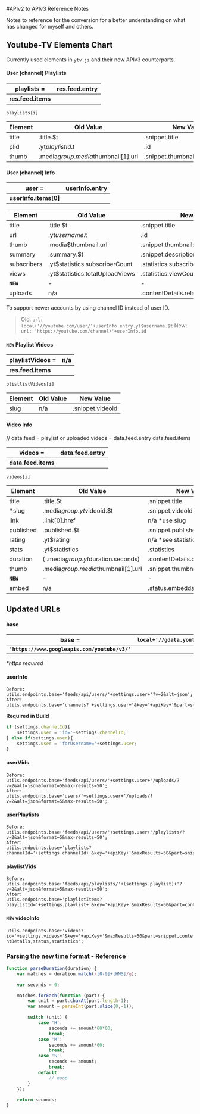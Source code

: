 #APIv2 to APIv3 Reference Notes

Notes to reference for the conversion for a better understanding on what has changed for myself and others.

## Youtube-TV Elements Chart

Currently used elements in `ytv.js` and their new APIv3 counterparts.

#### User (channel) Playlists

playlists = | res.feed.entry
----------- | --------------
 | **res.feed.items**

`playlists[i]`

Element | Old Value | New Value
------- | --------- | ---------
title | .title.$t | .snippet.title
plid | .yt$playlistId.$t | .id
thumb | .media$group.media$thumbnail[1].url | .snippet.thumbnails.medium.url

#### User (channel) Info

user = | userInfo.entry
------ | -------------- 
 | **userInfo.items[0]**

Element | Old Value | New Value
------- | --------- | ---------
title | .title.$t | .snippet.title
url | .yt$username.$t | .id
thumb | .media$thumbnail.url | .snippet.thumbnails.default.url
summary | .summary.$t | .snippet.description
subscribers | .yt$statistics.subscriberCount | .statistics.subscriberCount
views | .yt$statistics.totalUploadViews | .statistics.viewCount
**`NEW`** | - | -
uploads | n/a | .contentDetails.relatedPlaylists.uploads

To support newer accounts by using channel ID instead of user ID.
> Old: `url: local+'//youtube.com/user/'+userInfo.entry.yt$username.$t`
> New: `url: 'https://youtube.com/channel/'+userInfo.id`

#### `NEW` Playlist Videos

playlistVideos = | n/a
---------------- | ---
 | **res.feed.items**

`plistlistVideos[i]`

Element | Old Value | New Value
------- | --------- | ---------
slug | n/a | .snippet.videoid

#### Video Info
// data.feed  = playlist or uploaded
videos = data.feed.entry
			data.feed.items

videos = | data.feed.entry
-------- | --------------- 
 | **data.feed.items**

`videos[i]`

Element | Old Value | New Value
------- | --------- | ---------
title | .title.$t | .snippet.title
*slug | .media$group.yt$videoid.$t | .snippet.videoId
link | .link[0].href | n/a *use slug
published | .published.$t | .snippet.publishedAt
rating | .yt$rating | n/a *see statistics
stats | .yt$statistics | .statistics
duration | ( .media$group.yt$duration.seconds) | .contentDetails.duration
thumb | .media$group.media$thumbnail[1].url | .snippet.thumbnails.medium.url
**`NEW`** | - | -
embed | n/a | .status.embeddable

## Updated URLs
#### base 

base = | `local+'//gdata.youtube.com/'` 
------ | ----------------------------
 | **`'https://www.googleapis.com/youtube/v3/'`**

*\*https required*

#### userInfo
```
Before:  
utils.endpoints.base+'feeds/api/users/'+settings.user+'?v=2&alt=json';
After:  
utils.endpoints.base+'channels?'+settings.user+'&key='+apiKey+'&part=snippet,contentDetails,statistics';
```
**Required in Build**
```javascript
if (settings.channelId){
    settings.user = 'id='+settings.channelId;
} else if(settings.user){
    settings.user = 'forUsername='+settings.user;
}
```

#### userVids
```
Before:  
utils.endpoints.base+'feeds/api/users/'+settings.user+'/uploads/?v=2&alt=json&format=5&max-results=50';
After:  
utils.endpoints.base+'users/'+settings.user+'/uploads/?v=2&alt=json&format=5&max-results=50';
```

#### userPlaylists
```
Before:  
utils.endpoints.base+'feeds/api/users/'+settings.user+'/playlists/?v=2&alt=json&format=5&max-results=50';
After:  
utils.endpoints.base+'playlists?channelId='+settings.channelId+'&key='+apiKey+'&maxResults=50&part=snippet';
```

#### playlistVids
```
Before:  
utils.endpoints.base+'feeds/api/playlists/'+(settings.playlist)+'?v=2&alt=json&format=5&max-results=50';
After:  
utils.endpoints.base+'playlistItems?playlistId='+settings.playlist+'&key='+apiKey+'&maxResults=50&part=contentDetails';
```

#### `NEW` videoInfo  
`utils.endpoints.base+'videos?id='+settings.videos+'&key='+apiKey+'&maxResults=50&part=snippet,contentDetails,status,statistics';`

### Parsing the new time format - Reference
```javascript
function parseDuration(duration) {
    var matches = duration.match(/[0-9]+[HMS]/g);

    var seconds = 0;

    matches.forEach(function (part) {
        var unit = part.charAt(part.length-1);
        var amount = parseInt(part.slice(0,-1));

        switch (unit) {
            case 'H':
                seconds += amount*60*60;
                break;
            case 'M':
                seconds += amount*60;
                break;
            case 'S':
                seconds += amount;
                break;
            default:
                // noop
        }
    });

    return seconds;
}
```